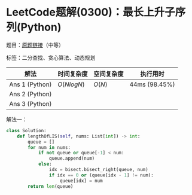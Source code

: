 # LeetCode题解(0300)：最长上升子序列(Python)

题目：[原题链接](https://leetcode-cn.com/problems/longest-increasing-subsequence/)（中等）

标签：二分查找、贪心算法、动态规划

| 解法           | 时间复杂度 | 空间复杂度 | 执行用时      |
| -------------- | ---------- | ---------- | ------------- |
| Ans 1 (Python) | $O(NlogN)$ | $O(N)$     | 44ms (98.45%) |
| Ans 2 (Python) |            |            |               |
| Ans 3 (Python) |            |            |               |

解法一：

```python
class Solution:
    def lengthOfLIS(self, nums: List[int]) -> int:
        queue = []
        for num in nums:
            if not queue or queue[-1] < num:
                queue.append(num)
            else:
                idx = bisect.bisect_right(queue, num)
                if idx == 0 or (queue[idx - 1] != num):
                    queue[idx] = num
        return len(queue)
```

